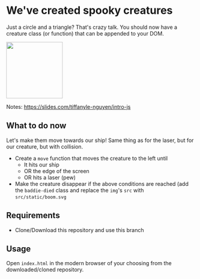 # We've created spooky creatures

Just a circle and a triangle? That's crazy talk. You should now have a creature class (or function) that can be appended to your DOM.

<img src="https://github.com/freeCodeCamp-Montreal/spaceship-game/blob/master/static/Creature.svg" width=150/>

Notes: https://slides.com/tiffanyle-nguyen/intro-js

## What to do now

Let's make them move towards our ship! Same thing as for the laser, but for our creature, but with collision.

- Create a `move` function that moves the creature to the left until
  - It hits our ship
  - OR the edge of the screen
  - OR hits a laser (pew)
- Make the creature disappear if the above conditions are reached (add the `baddie-died` class and replace the `img`'s `src` with `src/static/boom.svg`

## Requirements

- Clone/Download this repository and use this branch

## Usage

Open `index.html` in the modern browser of your choosing from the downloaded/cloned repository.

